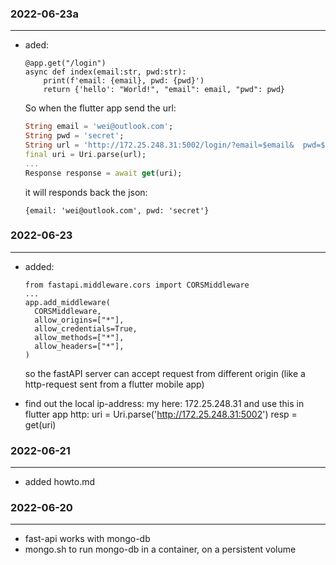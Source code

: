 ### 2022-06-23a
---
- aded:
  ```
  @app.get("/login")
  async def index(email:str, pwd:str):
      print(f'email: {email}, pwd: {pwd}')
      return {'hello': "World!", "email": email, "pwd": pwd}
  ```
  So when the flutter app send the url:
  ```dart
  String email = 'wei@outlook.com';
  String pwd = 'secret';
  String url = 'http://172.25.248.31:5002/login/?email=$email&  pwd=$pwd';
  final uri = Uri.parse(url);
  ...
  Response response = await get(uri);
  ```
  it will responds back the json: 
  ```
  {email: 'wei@outlook.com', pwd: 'secret'}
  ```

### 2022-06-23
---
- added:
  ```
  from fastapi.middleware.cors import CORSMiddleware
  ...
  app.add_middleware(
    CORSMiddleware,
    allow_origins=["*"],
    allow_credentials=True,
    allow_methods=["*"],
    allow_headers=["*"],
  )
  ```
  so the fastAPI server can accept request from
  different origin (like a http-request sent from a
  flutter mobile app)

- find out the local ip-address: my here: 172.25.248.31
  and use this in flutter app http:
  uri = Uri.parse('http://172.25.248.31:5002')
  resp = get(uri)



### 2022-06-21
---
- added howto.md

### 2022-06-20
---
- fast-api works with mongo-db
- mongo.sh to run mongo-db in a container, on a persistent volume